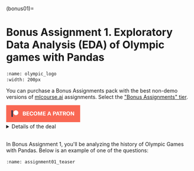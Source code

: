 (bonus01)=

# Bonus Assignment 1. Exploratory Data Analysis (EDA) of Olympic games with Pandas

```{figure} /_static/img/olympic_logo.png
:name: olympic_logo
:width: 200px
```

You can purchase a Bonus Assignments pack with the best non-demo versions of [mlcourse.ai](https://mlcourse.ai/) assignments. Select the ["Bonus Assignments" tier](https://www.patreon.com/ods_mlcourse).

<div class="row">
  <div class="col-md-8" markdown="1">
  <a href="https://www.patreon.com/ods_mlcourse">
         <img src="../../_static/img/become_a_patron.png">
      </a>
  </div>
  <div class="col-md-4" markdown="1">
  <details>
  <summary>Details of the deal</summary>

mlcourse.ai is still in self-paced mode but we offer you Bonus Assignments with solutions for a contribution of $17/month. The idea is that you pay for ~1-5 months while studying the course materials, but a single contribution is still fine and opens your access to the bonus pack.

Note: the first payment is charged at the moment of joining the Tier Patreon, and the next payment is charged on the 1st day of the next month, thus it's better to purchase the pack in the 1st half of the month.

mlcourse.ai is never supposed to go fully monetized (it's created in the wonderful open ODS.ai community and will remain open and free) but it'd help to cover some operational costs, and Yury also put in quite some effort into assembling all the best assignments into one pack. Please note that unlike the rest of the course content, Bonus Assignments are copyrighted. Informally, Yury's fine if you share the pack with 2-3 friends but public sharing of the Bonus Assignments pack is prohibited.
</details>
  </div>
</div><br>

In Bonus Assignment 1, you'll be analyzing the history of Olympic Games with Pandas. Below is an example of one of the questions:

```{figure} /_static/img/assignment01_teaser.png
:name: assignment01_teaser
```
